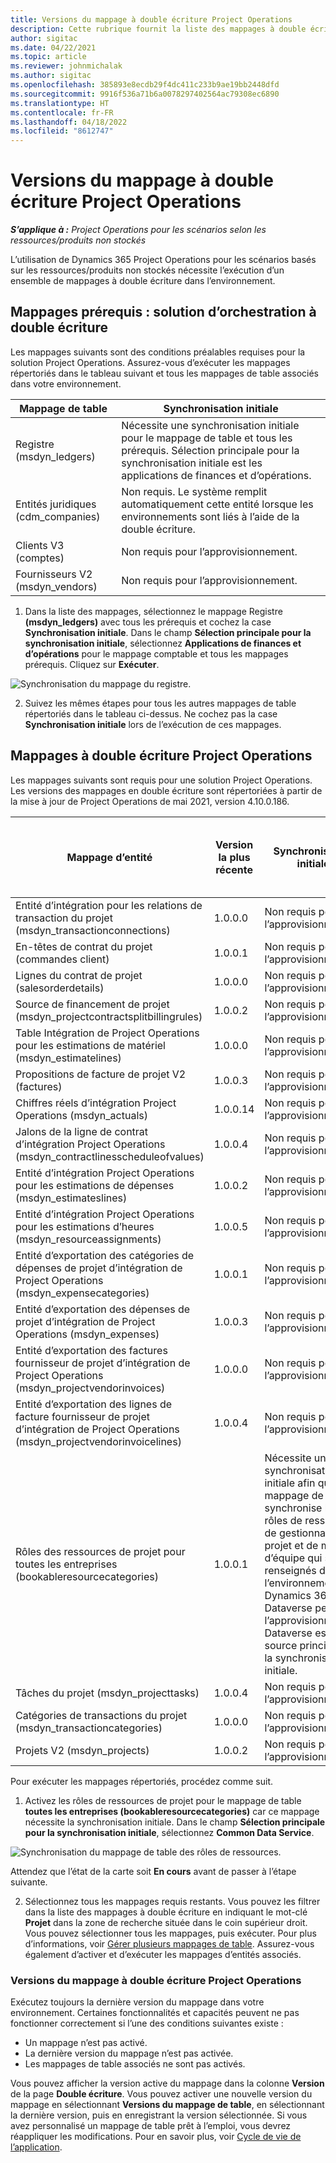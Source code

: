 ```yaml
---
title: Versions du mappage à double écriture Project Operations
description: Cette rubrique fournit la liste des mappages à double écriture requis pour Dynamics 365 Project Operations.
author: sigitac
ms.date: 04/22/2021
ms.topic: article
ms.reviewer: johnmichalak
ms.author: sigitac
ms.openlocfilehash: 385893e8ecdb29f4dc411c233b9ae19bb2448dfd
ms.sourcegitcommit: 9916f536a71b6a0078297402564ac79308ec6890
ms.translationtype: HT
ms.contentlocale: fr-FR
ms.lasthandoff: 04/18/2022
ms.locfileid: "8612747"
---
```

# <a name="project-operations-dual-write-map-versions"></a>Versions du mappage à double écriture Project Operations

_**S’applique à :** Project Operations pour les scénarios selon les ressources/produits non stockés_

L’utilisation de Dynamics 365 Project Operations pour les scénarios basés sur les ressources/produits non stockés nécessite l’exécution d’un ensemble de mappages à double écriture dans l’environnement. 

## <a name="prerequisite-maps-dual-write-orchestration-solution"></a>Mappages prérequis : solution d’orchestration à double écriture

Les mappages suivants sont des conditions préalables requises pour la solution Project Operations. Assurez-vous d’exécuter les mappages répertoriés dans le tableau suivant et tous les mappages de table associés dans votre environnement.

| Mappage de table | Synchronisation initiale |
| --- | --- |
| Registre (msdyn_ledgers) | Nécessite une synchronisation initiale pour le mappage de table et tous les prérequis. Sélection principale pour la synchronisation initiale est les applications de finances et d’opérations. |
| Entités juridiques (cdm_companies) | Non requis. Le système remplit automatiquement cette entité lorsque les environnements sont liés à l’aide de la double écriture. |
| Clients V3 (comptes) | Non requis pour l’approvisionnement. |
| Fournisseurs V2 (msdyn_vendors) | Non requis pour l’approvisionnement. |

1. Dans la liste des mappages, sélectionnez le mappage Registre **(msdyn\_ledgers)** avec tous les prérequis et cochez la case **Synchronisation initiale**. Dans le champ **Sélection principale pour la synchronisation initiale**, sélectionnez **Applications de finances et d’opérations** pour le mappage comptable et tous les mappages prérequis. Cliquez sur **Exécuter**.

![Synchronisation du mappage du registre.](media/DW6.png)

2. Suivez les mêmes étapes pour tous les autres mappages de table répertoriés dans le tableau ci-dessus. Ne cochez pas la case **Synchronisation initiale** lors de l’exécution de ces mappages.

## <a name="project-operations-dual-write-maps"></a>Mappages à double écriture Project Operations

Les mappages suivants sont requis pour une solution Project Operations. Les versions des mappages en double écriture sont répertoriées à partir de la mise à jour de Project Operations de mai 2021, version 4.10.0.186.

| Mappage d’entité | Version la plus récente | Synchronisation initiale | Version requise de Dynamics 365 Finance |
| --- | --- | --- | --- |
| Entité d’intégration pour les relations de transaction du projet (msdyn\_transactionconnections) | 1.0.0.0 | Non requis pour l’approvisionnement. ||
| En-têtes de contrat du projet (commandes client) | 1.0.0.1 | Non requis pour l’approvisionnement. ||
| Lignes du contrat de projet (salesorderdetails) | 1.0.0.0 | Non requis pour l’approvisionnement. ||
| Source de financement de projet (msdyn_projectcontractsplitbillingrules) | 1.0.0.2 | Non requis pour l’approvisionnement. ||
| Table Intégration de Project Operations pour les estimations de matériel (msdyn\_estimatelines) | 1.0.0.0 | Non requis pour l’approvisionnement. ||
| Propositions de facture de projet V2 (factures) | 1.0.0.3 | Non requis pour l’approvisionnement. ||
| Chiffres réels d’intégration Project Operations (msdyn_actuals) | 1.0.0.14 | Non requis pour l’approvisionnement. ||
| Jalons de la ligne de contrat d’intégration Project Operations (msdyn_contractlinesscheduleofvalues) | 1.0.0.4 | Non requis pour l’approvisionnement. ||
| Entité d’intégration Project Operations pour les estimations de dépenses (msdyn_estimateslines) | 1.0.0.2 | Non requis pour l’approvisionnement. ||
| Entité d’intégration Project Operations pour les estimations d’heures (msdyn_resourceassignments) | 1.0.0.5 | Non requis pour l’approvisionnement. ||
| Entité d’exportation des catégories de dépenses de projet d’intégration de Project Operations (msdyn_expensecategories) | 1.0.0.1 | Non requis pour l’approvisionnement. ||
| Entité d’exportation des dépenses de projet d’intégration de Project Operations (msdyn_expenses) | 1.0.0.3 | Non requis pour l’approvisionnement. ||
| Entité d’exportation des factures fournisseur de projet d’intégration de Project Operations (msdyn_projectvendorinvoices) | 1.0.0.0 | Non requis pour l’approvisionnement. ||
| Entité d’exportation des lignes de facture fournisseur de projet d’intégration de Project Operations (msdyn_projectvendorinvoicelines) | 1.0.0.4 | Non requis pour l’approvisionnement. | 10.0.26 ou version ultérieure |
| Rôles des ressources de projet pour toutes les entreprises (bookableresourcecategories) | 1.0.0.1 | Nécessite une synchronisation initiale afin que le mappage de table synchronise les rôles de ressources de gestionnaire de projet et de membre d’équipe qui sont renseignés dans l’environnement Dynamics 365 Dataverse pendant l’approvisionnement. Dataverse est la source principale de la synchronisation initiale. ||
| Tâches du projet (msdyn_projecttasks) | 1.0.0.4 | Non requis pour l’approvisionnement. ||
| Catégories de transactions du projet (msdyn_transactioncategories) | 1.0.0.0 | Non requis pour l’approvisionnement. ||
| Projets V2 (msdyn_projects) | 1.0.0.2 | Non requis pour l’approvisionnement. ||

Pour exécuter les mappages répertoriés, procédez comme suit.

1. Activez les rôles de ressources de projet pour le mappage de table **toutes les entreprises (bookableresourcecategories)** car ce mappage nécessite la synchronisation initiale. Dans le champ **Sélection principale pour la synchronisation initiale**, sélectionnez **Common Data Service**. 

 ![Synchronisation du mappage de table des rôles de ressources.](media/6ResourceInitialSync.jpg)

 Attendez que l’état de la carte soit **En cours** avant de passer à l’étape suivante.

2. Sélectionnez tous les mappages requis restants. Vous pouvez les filtrer dans la liste des mappages à double écriture en indiquant le mot-clé **Projet** dans la zone de recherche située dans le coin supérieur droit. Vous pouvez sélectionner tous les mappages, puis exécuter. Pour plus d’informations, voir [Gérer plusieurs mappages de table](/dynamics365/fin-ops-core/dev-itpro/data-entities/dual-write/multiple-entity-maps). Assurez-vous également d’activer et d’exécuter les mappages d’entités associés.

### <a name="project-operations-dual-write-map-versions"></a>Versions du mappage à double écriture Project Operations

Exécutez toujours la dernière version du mappage dans votre environnement. Certaines fonctionnalités et capacités peuvent ne pas fonctionner correctement si l’une des conditions suivantes existe :

- Un mappage n’est pas activé.
- La dernière version du mappage n’est pas activée. 
- Les mappages de table associés ne sont pas activés.

Vous pouvez afficher la version active du mappage dans la colonne **Version** de la page **Double écriture**. Vous pouvez activer une nouvelle version du mappage en sélectionnant **Versions du mappage de table**, en sélectionnant la dernière version, puis en enregistrant la version sélectionnée. Si vous avez personnalisé un mappage de table prêt à l’emploi, vous devrez réappliquer les modifications. Pour en savoir plus, voir [Cycle de vie de l’application](/dynamics365/fin-ops-core/dev-itpro/data-entities/dual-write/app-lifecycle-management).
